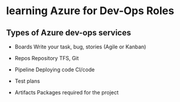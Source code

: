 # learning Azure for Dev-Ops Roles

## Types of Azure dev-ops services
- Boards
  Write your task, bug, stories (Agile or Kanban)

- Repos
  Repository TFS, Git

- Pipeline
  Deploying code CI/code

- Test plans

- Artifacts
  Packages required for the project
